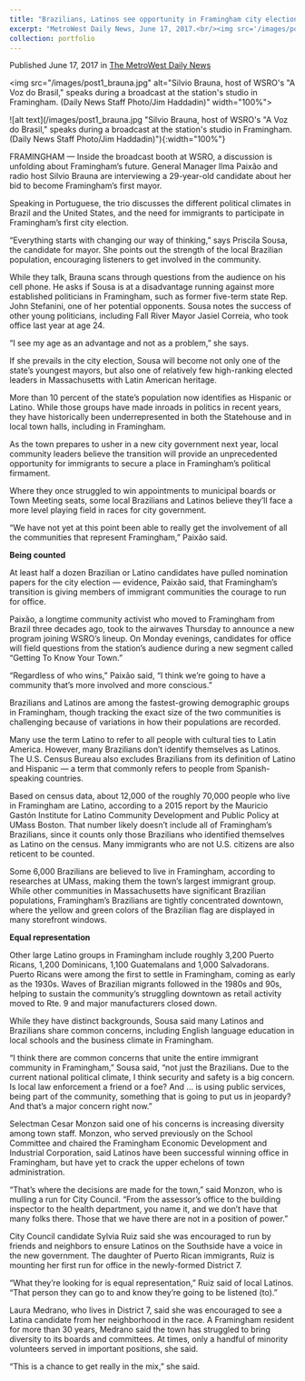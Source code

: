 ```yaml
---
title: "Brazilians, Latinos see opportunity in Framingham city election"
excerpt: "MetroWest Daily News, June 17, 2017.<br/><img src='/images/post1_brauna.jpg'>"
collection: portfolio
---
```

Published June 17, 2017 in [The MetroWest Daily News](http://www.metrowestdailynews.com/news/20170617/brazilians-latinos-see-opportunity-in-framingham-city-election)

<img src="/images/post1_brauna.jpg" alt="Silvio Brauna, host of WSRO's "A Voz do Brasil," speaks during a broadcast at the station's studio in Framingham. (Daily News Staff Photo/Jim Haddadin)" width="100%">

![alt text](/images/post1_brauna.jpg "Silvio Brauna, host of WSRO's "A Voz do Brasil," speaks during a broadcast at the station's studio in Framingham. (Daily News Staff Photo/Jim Haddadin)"){:width="100%"}

FRAMINGHAM — Inside the broadcast booth at WSRO, a discussion is unfolding about Framingham’s future.
General Manager Ilma Paixão and radio host Silvio Brauna are interviewing a 29-year-old candidate about her bid to become Framingham’s first mayor.

Speaking in Portuguese, the trio discusses the different political climates in Brazil and the United States, and the need for immigrants to participate in Framingham’s first city election.

“Everything starts with changing our way of thinking,” says Priscila Sousa, the candidate for mayor. She points out the strength of the local Brazilian population, encouraging listeners to get involved in the community.

While they talk, Brauna scans through questions from the audience on his cell phone. He asks if Sousa is at a disadvantage running against more established politicians in Framingham, such as former five-term state Rep. John Stefanini, one of her potential opponents.
Sousa notes the success of other young politicians, including Fall River Mayor Jasiel Correia, who took office last year at age 24.

“I see my age as an advantage and not as a problem,” she says.

If she prevails in the city election, Sousa will become not only one of the state’s youngest mayors, but also one of relatively few high-ranking elected leaders in Massachusetts with Latin American heritage.

More than 10 percent of the state’s population now identifies as Hispanic or Latino. While those groups have made inroads in politics in recent years, they have historically been underrepresented in both the Statehouse and in local town halls, including in Framingham.

As the town prepares to usher in a new city government next year, local community leaders believe the transition will provide an unprecedented opportunity for immigrants to secure a place in Framingham’s political firmament.

Where they once struggled to win appointments to municipal boards or Town Meeting seats, some local Brazilians and Latinos believe they’ll face a more level playing field in races for city government.

“We have not yet at this point been able to really get the involvement of all the communities that represent Framingham,” Paixão said.

**Being counted**

At least half a dozen Brazilian or Latino candidates have pulled nomination papers for the city election — evidence, Paixão said, that Framingham’s transition is giving members of immigrant communities the courage to run for office.

Paixão, a longtime community activist who moved to Framingham from Brazil three decades ago, took to the airwaves Thursday to announce a new program joining WSRO’s lineup. On Monday evenings, candidates for office will field questions from the station’s audience during a new segment called “Getting To Know Your Town.”

“Regardless of who wins,” Paixão said, “I think we’re going to have a community that’s more involved and more conscious.”

Brazilians and Latinos are among the fastest-growing demographic groups in Framingham, though tracking the exact size of the two communities is challenging because of variations in how their populations are recorded.

Many use the term Latino to refer to all people with cultural ties to Latin America. However, many Brazilians don’t identify themselves as Latinos. The U.S. Census Bureau also excludes Brazilians from its definition of Latino and Hispanic — a term that commonly refers to people from Spanish-speaking countries.

Based on census data, about 12,000 of the roughly 70,000 people who live in Framingham are Latino, according to a 2015 report by the Mauricio Gastón Institute for Latino Community Development and Public Policy at UMass Boston. That number likely doesn’t include all of Framingham’s Brazilians, since it counts only those Brazilians who identified themselves as Latino on the census. Many immigrants who are not U.S. citizens are also reticent to be counted.

Some 6,000 Brazilians are believed to live in Framingham, according to researches at UMass, making them the town’s largest immigrant group. While other communities in Massachusetts have significant Brazilian populations, Framingham’s Brazilians are tightly concentrated downtown, where the yellow and green colors of the Brazilian flag are displayed in many storefront windows.

**Equal representation**

Other large Latino groups in Framingham include roughly 3,200 Puerto Ricans, 1,200 Dominicans, 1,100 Guatemalans and 1,000 Salvadorans. Puerto Ricans were among the first to settle in Framingham, coming as early as the 1930s. Waves of Brazilian migrants followed in the 1980s and 90s, helping to sustain the community’s struggling downtown as retail activity moved to Rte. 9 and major manufacturers closed down.

While they have distinct backgrounds, Sousa said many Latinos and Brazilians share common concerns, including English language education in local schools and the business climate in Framingham.

“I think there are common concerns that unite the entire immigrant community in Framingham,” Sousa said, “not just the Brazilians. Due to the current national political climate, I think security and safety is a big concern. Is local law enforcement a friend or a foe? And ... is using public services, being part of the community, something that is going to put us in jeopardy? And that’s a major concern right now.”

Selectman Cesar Monzon said one of his concerns is increasing diversity among town staff. Monzon, who served previously on the School Committee and chaired the Framingham Economic Development and Industrial Corporation, said Latinos have been successful winning office in Framingham, but have yet to crack the upper echelons of town administration.

“That’s where the decisions are made for the town,” said Monzon, who is mulling a run for City Council. “From the assessor’s office to the building inspector to the health department, you name it, and we don’t have that many folks there. Those that we have there are not in a position of power.”

City Council candidate Sylvia Ruiz said she was encouraged to run by friends and neighbors to ensure Latinos on the Southside have a voice in the new government. The daughter of Puerto Rican immigrants, Ruiz is mounting her first run for office in the newly-formed District 7.

“What they’re looking for is equal representation,” Ruiz said of local Latinos. “That person they can go to and know they’re going to be listened (to).”

Laura Medrano, who lives in District 7, said she was encouraged to see a Latina candidate from her neighborhood in the race. A Framingham resident for more than 30 years, Medrano said the town has struggled to bring diversity to its boards and committees. At times, only a handful of minority volunteers served in important positions, she said.

“This is a chance to get really in the mix,” she said.
